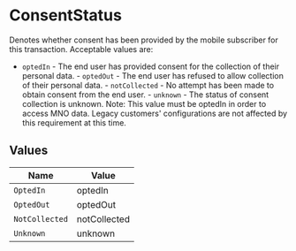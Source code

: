 # ConsentStatus

Denotes whether consent has been provided by the mobile subscriber for this transaction. Acceptable values are:
- `optedIn` - The end user has provided consent for the collection of their personal data. - `optedOut` - The end user has refused to allow collection of their personal data. - `notCollected` - No attempt has been made to obtain consent from the end user. - `unknown` - The status of consent collection is unknown.
Note: This value must be optedIn in order to access MNO data. Legacy customers' configurations are not affected by this requirement at this time.


## Values

| Name           | Value          |
| -------------- | -------------- |
| `OptedIn`      | optedIn        |
| `OptedOut`     | optedOut       |
| `NotCollected` | notCollected   |
| `Unknown`      | unknown        |